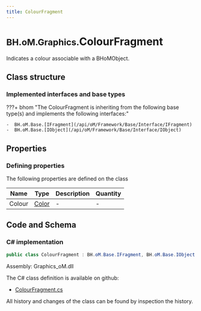```yaml
---
title: ColourFragment
---
```


# <small>BH.oM.Graphics.</small>**ColourFragment**

Indicates a colour associable with a BHoMObject.

## Class structure

### Implemented interfaces and base types

???+ bhom "The ColourFragment is inheriting from the following base type(s) and implements the following interfaces:"

    -  BH.oM.Base.[IFragment](/api/oM/Framework/Base/Interface/IFragment)
    -  BH.oM.Base.[IObject](/api/oM/Framework/Base/Interface/IObject)


## Properties



### Defining properties

The following properties are defined on the class

| Name             | Type             | Description      | Quantity         |
|------------------|------------------|------------------|------------------|
| Colour | [Color](https://learn.microsoft.com/en-us/dotnet/api/System.Drawing.Color?view=netstandard-2.0) | - | - |


## Code and Schema

### C# implementation

``` C# title="C#"
public class ColourFragment : BH.oM.Base.IFragment, BH.oM.Base.IObject
```

Assembly: Graphics_oM.dll

The C# class definition is available on github:

- [ColourFragment.cs](https://github.com/BHoM/BHoM/blob/develop/Graphics_oM/Colours\ColourFragment.cs)

All history and changes of the class can be found by inspection the history.
